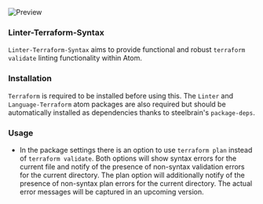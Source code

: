 ![Preview](https://raw.githubusercontent.com/mschuchard/linter-terraform-syntax/master/linter_terraform_syntax.png)

### Linter-Terraform-Syntax
`Linter-Terraform-Syntax` aims to provide functional and robust `terraform validate` linting functionality within Atom.

### Installation
`Terraform` is required to be installed before using this. The `Linter` and `Language-Terraform` atom packages are also required but should be automatically installed as dependencies thanks to steelbrain's `package-deps`.

### Usage
- In the package settings there is an option to use `terraform plan` instead of `terraform validate`. Both options will show syntax errors for the current file and notify of the presence of non-syntax validation errors for the current directory. The plan option will additionally notify of the presence of non-syntax plan errors for the current directory. The actual error messages will be captured in an upcoming version.

